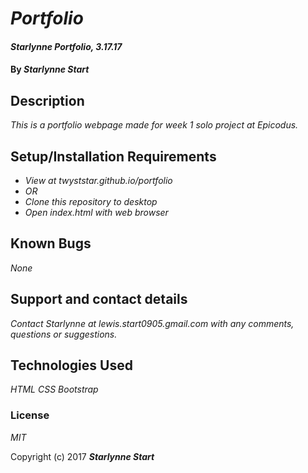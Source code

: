 # _Portfolio_

#### _Starlynne Portfolio, 3.17.17_

#### By _**Starlynne Start**_

## Description

_This is a portfolio webpage made for week 1 solo project at Epicodus._

## Setup/Installation Requirements

* _View at twyststar.github.io/portfolio_
* _OR_
* _Clone this repository to desktop_
* _Open index.html with web browser_

## Known Bugs

_None_

## Support and contact details

_Contact Starlynne at lewis.start0905.gmail.com with any comments, questions or suggestions._

## Technologies Used
_HTML_
_CSS_
_Bootstrap_

### License

*MIT*

Copyright (c) 2017 **_Starlynne Start_**
